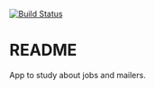 [![Build Status](https://travis-ci.org/rhiroyuki/dear_me.svg?branch=master)](https://travis-ci.org/rhiroyuki/dear_me)

# README

App to study about jobs and mailers.
